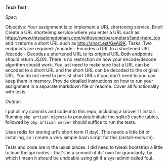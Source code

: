 ***Tech Test***

*Spec:*

Objective:
Your assignment is to implement a URL shortening service.
Brief:
Create a URL shortening service where you enter a URL such as https://www.thisisalongdomain.com/with/some/parameters?and=here_too and it returns a short URL such as http://short.est/GeAi9K.
Tasks:
Two endpoints are required:
/encode - Encodes a URL to a shortened URL
/decode - Decodes a shortened URL to its original URL
Both endpoints should return JSON. There is no restriction on how your encode/decode algorithm should work. You just need to make sure that a URL can be encoded to a short URL and the short URL can be decoded to the original URL.
You do not need to persist short URLs if you don't need to you can keep them in memory. Provide detailed instructions on how to run your assignment in a separate markdown file or readme.
Cover all functionality with tests.

*Output*:

I put all my commits and code into this repo, including a laravel 11 install. Running `php artisan migrate` to populate/initiate the sqlite3 cache tables, followed by `php artisan server` should suffice to run the tests.

Uses redis for storing url's short term (1 day). This needs a little bit of installing, so I create a very simple bash script for this (install-redis.sh).

Tests and code are in the usual places. I did need to tweak bootstrap a little to load the api routes - that's in a commit of its' own for granularity, by which I mean it should be undoable using git if a sys-admin called foul.
